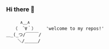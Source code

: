 ### Hi there 👋

<!-- language: lang-none -->
    　　  ∧＿∧　 
    　 （　´∀｀）　   'welcome to my repos!'
    ＿_(_つ/￣￣￣/　
    　 　＼/＿＿＿/



<!--
**Alhern/Alhern** is a ✨ _special_ ✨ repository because its `README.md` (this file) appears on your GitHub profile.

Here are some ideas to get you started:

- 🔭 I’m currently working on ...
- 🌱 I’m currently learning ...
- 👯 I’m looking to collaborate on ...
- 🤔 I’m looking for help with ...
- 💬 Ask me about ...
- 📫 How to reach me: ...
- 😄 Pronouns: ...
- ⚡ Fun fact: ...
-->
